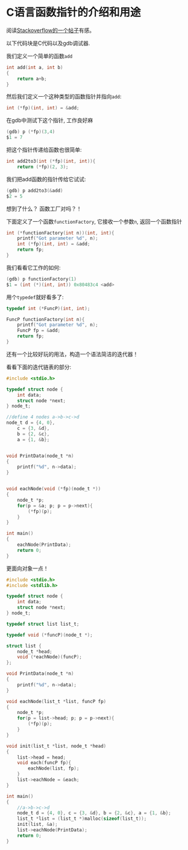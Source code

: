 # C语言函数指针的介绍和用途 #

阅读[Stackoverflow的一个帖子](http://stackoverflow.com/questions/840501/how-do-function-pointers-in-c-work)有感。

以下代码块是C代码以及gdb调试器.

我们定义一个简单的函数`add`

```c
int add(int a, int b)
{
    return a+b; 
}
```

然后我们定义一个这种类型的函数指针并指向`add`:

```c
int (*fp)(int, int) = &add; 
```

在gdb中测试下这个指针, 工作良好麻

```c
(gdb) p (*fp)(3,4) 
$1 = 7
```

把这个指针传递给函数也很简单:


```c
int add2to3(int (*fp)(int, int)){
    return (*fp)(2, 3); 
```

我们把add函数的指针传给它试试:

```c
(gdb) p add2to3(&add) 
$2 = 5
```

想到了什么？ 函数工厂对吗？！

下面定义了一个函数`functionFactory`, 它接收一个参数`n`, 返回一个函数指针

```c
int (*functionFactory(int n))(int, int){
    printf("Got parameter %d", n); 
    int (*fp)(int, int) = &add; 
    return fp; 
}
```
我们看看它工作的如何:

```c
(gdb) p functionFactory(1) 
$1 = (int (*)(int, int)) 0x80483c4 <add>
```

用个`typedef`就好看多了:

```c
typedef int (*FuncP)(int, int); 

FuncP functionFactory(int n){
    printf("Got parameter %d", n); 
    FuncP fp = &add; 
    return fp; 
}
```

还有一个比较好玩的用法，构造一个语法简洁的迭代器！

看看下面的迭代链表的部分:

```c
#include <stdio.h>

typedef struct node {
    int data; 
    struct node *next; 
} node_t; 

//define 4 nodes a->b->c->d
node_t d = {4, 0}, 
    c = {3, &d}, 
    b = {2, &c}, 
    a = {1, &b}; 


void PrintData(node_t *n)
{
    printf("%d", n->data); 
}


void eachNode(void (*fp)(node_t *))
{
    node_t *p; 
    for(p = &a; p; p = p->next){
        (*fp)(p); 
    }
}

int main()
{
    eachNode(PrintData); 
    return 0; 
}
```

更面向对象一点！

```c
#include <stdio.h>
#include <stdlib.h>

typedef struct node {
    int data; 
    struct node *next; 
} node_t; 

typedef struct list list_t; 

typedef void (*funcP)(node_t *); 

struct list {
    node_t *head; 
    void (*eachNode)(funcP); 
}; 

void PrintData(node_t *n)
{
    printf("%d", n->data); 
}

void eachNode(list_t *list, funcP fp)
{
    node_t *p; 
    for(p = list->head; p; p = p->next){
        (*fp)(p); 
    }
}

void init(list_t *list, node_t *head)
{
    list->head = head; 
    void each(funcP fp){
        eachNode(list, fp); 
    }
    list->eachNode = &each; 
}

int main()
{
    //a->b->c->d
    node_t d = {4, 0}, c = {3, &d}, b = {2, &c}, a = {1, &b}; 
    list_t *list = (list_t *)malloc(sizeof(list_t)); 
    init(list, &a); 
    list->eachNode(PrintData); 
    return 0; 
}
```
